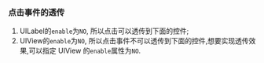 ### 点击事件的透传

1. UILabel的`enable`为`NO`, 所以点击可以透传到下面的控件;
2. UIView的`enable`为`NO`, 所以点击事件不可以透传到下面的控件,想要实现透传效果,可以指定 UIView 的`enable`属性为`NO`.